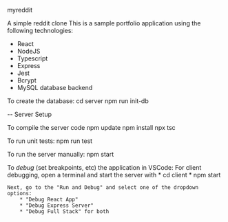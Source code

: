 myreddit

A simple reddit clone
This is a sample portfolio application using the following technologies:

 * React
 * NodeJS
 * Typescript
 * Express
 * Jest
 * Bcrypt
 * MySQL database backend

To create the database:
    cd server
    npm run init-db

-- Server Setup

To compile the server code
    npm update
    npm install
    npx tsc

To run unit tests:
    npm run test

To run the server manually:
    npm start

To *debug* (set breakpoints, etc) the application in VSCode:
    For client debugging, open a terminal and start the server with
        * cd client
        * npm start

    Next, go to the "Run and Debug" and select one of the dropdown options:
        * "Debug React App"
        * "Debug Express Server"
        * "Debug Full Stack" for both
